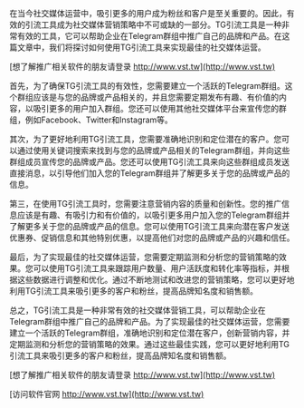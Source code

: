 在当今社交媒体运营中，吸引更多的用户成为粉丝和客户是至关重要的。因此，有效的引流工具成为社交媒体营销策略中不可或缺的一部分。TG引流工具是一种非常有效的工具，它可以帮助企业在Telegram群组中推广自己的品牌和产品。在这篇文章中，我们将探讨如何使用TG引流工具来实现最佳的社交媒体运营。

[想了解推广相关软件的朋友请登录 http://www.vst.tw](http://www.vst.tw)

首先，为了确保TG引流工具的有效性，您需要建立一个活跃的Telegram群组。这个群组应该是与您的品牌或产品相关的，并且您需要定期发布有趣、有价值的内容，以吸引更多的用户加入群组。您还可以使用其他社交媒体平台来宣传您的群组，例如Facebook、Twitter和Instagram等。

其次，为了更好地利用TG引流工具，您需要准确地识别和定位潜在的客户。您可以通过使用关键词搜索来找到与您的品牌或产品相关的Telegram群组，并向这些群组成员宣传您的品牌或产品。您还可以使用TG引流工具来向这些群组成员发送直接消息，以引导他们加入您的Telegram群组并了解更多关于您的品牌或产品的信息。

第三，在使用TG引流工具时，您需要注意营销内容的质量和创新性。您的推广信息应该是有趣、有吸引力和有价值的，以吸引更多用户加入您的Telegram群组并了解更多关于您的品牌或产品的信息。您可以使用TG引流工具来向潜在客户发送优惠券、促销信息和其他特别优惠，以提高他们对您的品牌或产品的兴趣和信任。

最后，为了实现最佳的社交媒体运营，您需要定期监测和分析您的营销策略的效果。您可以使用TG引流工具来跟踪用户数量、用户活跃度和转化率等指标，并根据这些数据进行调整和优化。通过不断地测试和改进您的营销策略，您可以更好地利用TG引流工具来吸引更多的客户和粉丝，提高品牌知名度和销售额。

总之，TG引流工具是一种非常有效的社交媒体营销工具，可以帮助企业在Telegram群组中推广自己的品牌和产品。为了实现最佳的社交媒体运营，您需要建立一个活跃的Telegram群组，准确地识别和定位潜在客户，创新营销内容，并定期监测和分析您的营销策略的效果。通过这些最佳实践，您可以更好地利用TG引流工具来吸引更多的客户和粉丝，提高品牌知名度和销售额。

[想了解推广相关软件的朋友请登录 http://www.vst.tw](http://www.vst.tw)


[访问软件官网 http://www.vst.tw](http://www.vst.tw)
